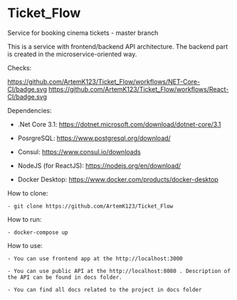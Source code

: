 # Ticket_Flow
Service for booking cinema tickets - master branch

This is a service with frontend/backend API architecture. The backend part is created in the microservice-oriented way.

Checks:

https://github.com/ArtemK123/Ticket_Flow/workflows/NET-Core-CI/badge.svg
https://github.com/ArtemK123/Ticket_Flow/workflows/React-CI/badge.svg

Dependencies:

 - .Net Core 3.1: https://dotnet.microsoft.com/download/dotnet-core/3.1
 
 - PosrgreSQL: https://www.postgresql.org/download/
 
 - Consul: https://www.consul.io/downloads
 
 - NodeJS (for ReactJS): https://nodejs.org/en/download/
 
 - Docker Desktop: https://www.docker.com/products/docker-desktop


How to clone:

    - git clone https://github.com/ArtemK123/Ticket_Flow

How to run:

	- docker-compose up

How to use:

    - You can use frontend app at the http://localhost:3000

    - You can use public API at the http://localhost:8080 . Description of the API can be found in docs folder.
	
	- You can find all docs related to the project in docs folder